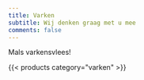 ```yaml
---
title: Varken
subtitle: Wij denken graag met u mee
comments: false
---
```


Mals varkensvlees!

{{< products category="varken" >}}
